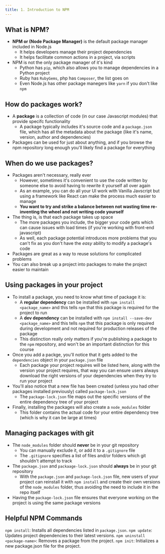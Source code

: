 ```yaml
---
title: 1. Introduction to NPM
---
```


## What is NPM?
- **NPM or (Node Package Manager)** is the default package manager included in Node.js
    - It helps developers manage their project dependencies
    - It helps facilitate common actions in a project, via scripts
- NPM is not the only package manager of it's kind
  - Python has `pip`, which also allows you to manage dependencies in a Python project
  - Ruby has `RubyGems`, php has `Composer`, the list goes on
  - Even Node.js has other package manegers like `yarn` if you don't like `npm`

## How do packages work?
- A **package** is a collection of code (in our case Javascript modules) that provide specifc functionality
  - A package typically includes it's source code and a `package.json` file, which has all the metadata about the package (like it's name, version, author and dependencies)
- Packages can be used for just about anything, and if you browse the npm repository long enough you'll likely find a package for everything

## When do we use packages?
- Packages aren't necessary, really ever
  - However, sometimes it's convenient to use the code written by someone else to avoid having to rewrite it yourself all over again
  - As an example, you can do all your UI work with Vanilla Javscript but using a framework like React can make the process much easier to manage
  - **You want to try and strike a balance between not wasting time re-inventing the wheel and not writing code yourself**
- The thing is, is that each package takes up space
    - The more packages you include, the bigger your code gets which can cause issues with load times (if you're working with front-end javascript)
    - As well, each package potential introduces more problems that you can't fix as you don't have the _easy_ ability to modify a package's code
- Packages are great as a way to reuse solutions for complicated problems
- You can also break up a project into packages to make the project easier to maintain


## Using packages in your project
- To install a package, you need to know what time of package it is:
  - A **regular dependency** can be installed with `npm install <package_name>` and this tells `npm` that this package is required for the project to run
  - A **dev dependency** can be installed with `npm install --save-dev <package_name>` and this tells `npm` that this package is only required during development and not required for production releases of the package
  - This distinction really only matters if you're publishing a package to the `npm` repository, and won't be an important distinction for this course
- Once you add a packge, you'll notice that it gets added to the `dependencies` object in your `package.json` file
    - Each package your project requires will be listed here, along with the version your project requires, that way you can ensure users always download the right versions of your dependencies when they try to run your project
- You'll also notice that a new file has been created (unless you had other packages installed previously) called `package-lock.json`
    - The `package-lock.json` file maps out the specific versions of the entire dependency tree of your project
- Finally, installing the packages will also create a `node_modules` folder
  - This folder contains the actual code for your entire dependency tree (which is why it can be large at times)

## Managing packages with git
- The `node_modules` folder should **never** be in your git repository
  - You can manually exclude it, or add it to a `.gitignore` file
  - The `.gitignore` specifies a list of files and/or folders which git shouldn't attempt to track
- The `package.json` and `packaage-lock.json` should **always** be in your git repository
  - With the `package.json` and `package-lock.json` file, new users of your project can reinstall it with `npm install` and create their own versions of the `node_modules` folder, thus avoiding the need to include it in the repo itself
- Having the `package-lock.json` file ensures that everyone working on the project is using the same package versions

## Helpful NPM Commands
`npm install`: Installs all dependencies listed in `package.json`.
`npm update`: Updates project dependencies to their latest versions.
`npm uninstall <package-name>`: Removes a package from the project.
`npm init`: Initializes a new package.json file for the project.

